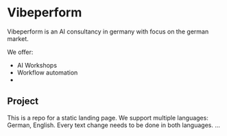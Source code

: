 # Vibeperform

Vibeperform is an AI consultancy in germany with focus on the german market.

We offer:
- AI Workshops
- Workflow automation
- 

## Project

This is a repo for a static landing page.
We support multiple languages: German, English.
Every text change needs to be done in both languages.
...
